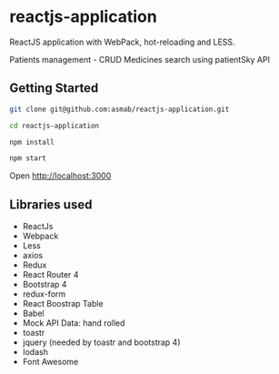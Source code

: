 # reactjs-application

ReactJS application with WebPack, hot-reloading and LESS.

Patients management - CRUD
Medicines search using patientSky API

## Getting Started
```sh
git clone git@github.com:asmab/reactjs-application.git

cd reactjs-application

npm install

npm start
```

Open [http://localhost:3000](http://localhost:3000)<br>


## Libraries used
* ReactJs
* Webpack
* Less
* axios
* Redux
* React Router 4
* Bootstrap 4
* redux-form
* React Boostrap Table
* Babel
* Mock API Data: hand rolled
* toastr
* jquery (needed by toastr and bootstrap 4)
* lodash
* Font Awesome